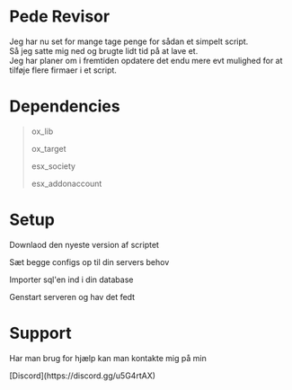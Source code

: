 # Pede Revisor
<p>Jeg har nu set for mange tage penge for sådan et simpelt script.<br> 
  Så jeg satte mig ned og brugte lidt tid på at lave et. <br>
  Jeg har planer om i fremtiden opdatere det endu mere evt mulighed for at tilføje flere firmaer i et script.</p>

# Dependencies 
> <p>ox_lib</p>
> <p>ox_target</p>
> <p>esx_society</p>
> <p>esx_addonaccount</p>

# Setup
<p>Downlaod den nyeste version af scriptet</p>
<p>Sæt begge configs op til din servers behov</p>
<p>Importer sql'en ind i din database</p>
<p>Genstart serveren og hav det fedt</p>

# Support
<p>Har man brug for hjælp kan man kontakte mig på min</p> [Discord](https://discord.gg/u5G4rtAX)
